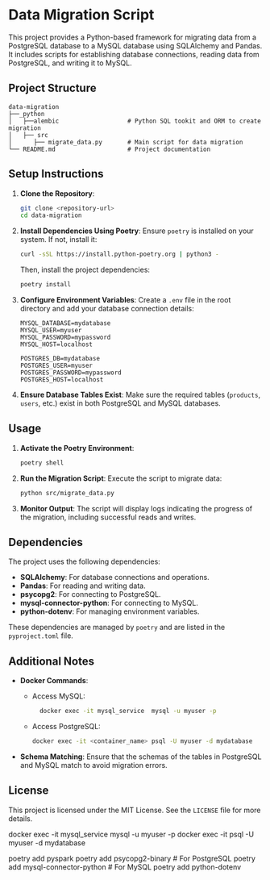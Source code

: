 # Data Migration Script

This project provides a Python-based framework for migrating data from a PostgreSQL database to a MySQL database using SQLAlchemy and Pandas. It includes scripts for establishing database connections, reading data from PostgreSQL, and writing it to MySQL.

## Project Structure

```
data-migration
├──_python
│   ├──alembic                   # Python SQL tookit and ORM to create migration
│   ├── src
│      ├── migrate_data.py       # Main script for data migration
└── README.md                    # Project documentation
```

## Setup Instructions

1. **Clone the Repository**:
   ```bash
   git clone <repository-url>
   cd data-migration
   ```

2. **Install Dependencies Using Poetry**:
   Ensure `poetry` is installed on your system. If not, install it:
   ```bash
   curl -sSL https://install.python-poetry.org | python3 -
   ```

   Then, install the project dependencies:
   ```bash
   poetry install
   ```

3. **Configure Environment Variables**:
   Create a `.env` file in the root directory and add your database connection details:
   ```
   MYSQL_DATABASE=mydatabase
   MYSQL_USER=myuser
   MYSQL_PASSWORD=mypassword
   MYSQL_HOST=localhost

   POSTGRES_DB=mydatabase
   POSTGRES_USER=myuser
   POSTGRES_PASSWORD=mypassword
   POSTGRES_HOST=localhost
   ```

4. **Ensure Database Tables Exist**:
   Make sure the required tables (`products`, `users`, etc.) exist in both PostgreSQL and MySQL databases.

## Usage

1. **Activate the Poetry Environment**:
   ```bash
   poetry shell
   ```

2. **Run the Migration Script**:
   Execute the script to migrate data:
   ```bash
   python src/migrate_data.py
   ```

3. **Monitor Output**:
   The script will display logs indicating the progress of the migration, including successful reads and writes.

## Dependencies

The project uses the following dependencies:
- **SQLAlchemy**: For database connections and operations.
- **Pandas**: For reading and writing data.
- **psycopg2**: For connecting to PostgreSQL.
- **mysql-connector-python**: For connecting to MySQL.
- **python-dotenv**: For managing environment variables.

These dependencies are managed by `poetry` and are listed in the `pyproject.toml` file.

## Additional Notes

- **Docker Commands**:
  - Access MySQL:
    ```bash
      docker exec -it mysql_service  mysql -u myuser -p
    ```
  - Access PostgreSQL:
    ```bash
    docker exec -it <container_name> psql -U myuser -d mydatabase
    ```

- **Schema Matching**:
  Ensure that the schemas of the tables in PostgreSQL and MySQL match to avoid migration errors.

## License

This project is licensed under the MIT License. See the `LICENSE` file for more details.



docker exec -it mysql_service  mysql -u myuser -p
docker exec -it <name of container> psql -U myuser -d mydatabase

poetry add pyspark
poetry add psycopg2-binary  # For PostgreSQL
poetry add mysql-connector-python  # For MySQL
poetry add python-dotenv